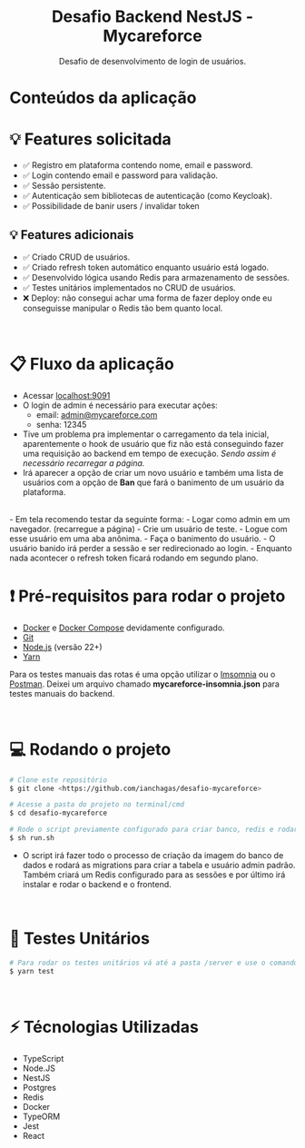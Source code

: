 <h1 align="center">Desafio Backend NestJS - Mycareforce</h1>
<p align="center">Desafio de desenvolvimento de login de usuários.</p>

Conteúdos da aplicação
=================

# 💡 Features solicitada

- ✅ Registro em plataforma contendo nome, email e password.
- ✅ Login contendo email e password para validação.
- ✅ Sessão persistente.
- ✅ Autenticação sem bibliotecas de autenticação (como Keycloak).
- ✅ Possibilidade de banir users / invalidar token

## 💡 Features adicionais
- ✅ Criado CRUD de usuários.
- ✅ Criado refresh token automático enquanto usuário está logado.
- ✅ Desenvolvido lógica usando Redis para armazenamento de sessões.
- ✅ Testes unitários implementados no CRUD de usuários.
- ❌ Deploy: não consegui achar uma forma de fazer deploy onde eu conseguisse manipular o Redis tão bem quanto local.

<br>

# 📋 Fluxo da aplicação
- Acessar [localhost:9091](http://localhost:9091/)
- O login de admin é necessário para executar ações:
  - email: admin@mycareforce.com
  - senha: 12345
- Tive um problema pra implementar o carregamento da tela inicial, aparentemente o hook de usuário que fiz não está conseguindo fazer uma requisição ao backend em tempo de execução. <i>Sendo assim é necessário recarregar a página.</i>
- Irá aparecer a opção de criar um novo usuário e também uma lista de usuários com a opção de <b>Ban</b> que fará o banimento de um usuário da plataforma.
<br>
- Em tela recomendo testar da seguinte forma:
  - Logar como admin em um navegador. (recarregue a página)
  - Crie um usuário de teste.
  - Logue com esse usuário em uma aba anônima.
  - Faça o banimento do usuário.
  - O usuário banido irá perder a sessão e ser redirecionado ao login.
  - Enquanto nada acontecer o refresh token ficará rodando em segundo plano.

<br>

# ❗ Pré-requisitos para rodar o projeto

- [Docker](https://www.docker.com/products/docker-desktop) e [Docker Compose](https://docs.docker.com/compose) devidamente configurado.
- [Git](https://git-scm.com)
- [Node.js](https://nodejs.org/en/) (versão 22+)
- [Yarn](https://yarnpkg.com)

Para os testes manuais das rotas é uma opção utilizar o [Imsomnia](https://insomnia.rest/download) ou o [Postman](https://www.postman.com).
Deixei um arquivo chamado <b>mycareforce-insomnia.json</b> para testes manuais do backend.

<br>

# 💻 Rodando o projeto

```bash
# Clone este repositório
$ git clone <https://github.com/ianchagas/desafio-mycareforce>

# Acesse a pasta do projeto no terminal/cmd
$ cd desafio-mycareforce

# Rode o script previamente configurado para criar banco, redis e rodar o projeto
$ sh run.sh

```
- O script irá fazer todo o processo de criação da imagem do banco de dados e rodará as migrations para criar a tabela e usuário admin padrão. Também criará um Redis configurado para as sessões e por último irá instalar e rodar o backend e o frontend.

<br>
  
# 📝 Testes Unitários
```bash
# Para rodar os testes unitários vá até a pasta /server e use o comando
$ yarn test
```

<br>

# ⚡ Técnologias Utilizadas
  
- TypeScript
- Node.JS
- NestJS
- Postgres
- Redis
- Docker
- TypeORM
- Jest
- React
